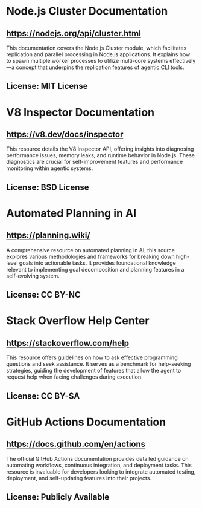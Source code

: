 # Node.js Cluster Documentation
## https://nodejs.org/api/cluster.html
This documentation covers the Node.js Cluster module, which facilitates replication and parallel processing in Node.js applications. It explains how to spawn multiple worker processes to utilize multi-core systems effectively—a concept that underpins the replication features of agentic CLI tools.

## License: MIT License

# V8 Inspector Documentation
## https://v8.dev/docs/inspector
This resource details the V8 Inspector API, offering insights into diagnosing performance issues, memory leaks, and runtime behavior in Node.js. These diagnostics are crucial for self-improvement features and performance monitoring within agentic systems.

## License: BSD License

# Automated Planning in AI
## https://planning.wiki/
A comprehensive resource on automated planning in AI, this source explores various methodologies and frameworks for breaking down high-level goals into actionable tasks. It provides foundational knowledge relevant to implementing goal decomposition and planning features in a self-evolving system.

## License: CC BY-NC

# Stack Overflow Help Center
## https://stackoverflow.com/help
This resource offers guidelines on how to ask effective programming questions and seek assistance. It serves as a benchmark for help-seeking strategies, guiding the development of features that allow the agent to request help when facing challenges during execution.

## License: CC BY-SA

# GitHub Actions Documentation
## https://docs.github.com/en/actions
The official GitHub Actions documentation provides detailed guidance on automating workflows, continuous integration, and deployment tasks. This resource is invaluable for developers looking to integrate automated testing, deployment, and self-updating features into their projects.

## License: Publicly Available
